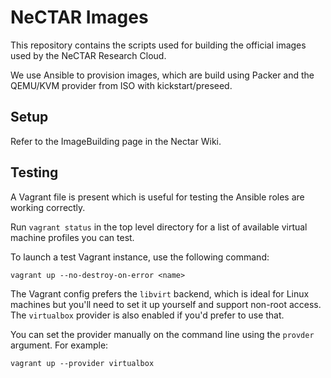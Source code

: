NeCTAR Images
=============

This repository contains the scripts used for building the official images
used by the NeCTAR Research Cloud.

We use Ansible to provision images, which are build using Packer and the
QEMU/KVM provider from ISO with kickstart/preseed.

Setup
-----

Refer to the ImageBuilding page in the Nectar Wiki.


Testing
-------

A Vagrant file is present which is useful for testing the Ansible roles
are working correctly.

Run `vagrant status` in the top level directory for a list of available
virtual machine profiles you can test.

To launch a test Vagrant instance, use the following command:
```
vagrant up --no-destroy-on-error <name>
```

The Vagrant config prefers the `libvirt` backend, which is ideal for Linux
machines but you'll need to set it up yourself and support non-root access.
The `virtualbox` provider is also enabled if you'd prefer to use that.

You can set the provider manually on the command line using the `provder`
argument. For example:

```
vagrant up --provider virtualbox
```
